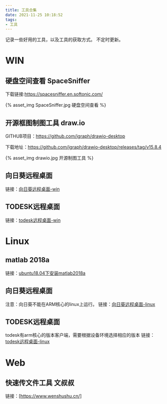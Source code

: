 ```yaml
---
title: 工具合集
date: 2021-11-25 10:18:52
tags:
- 工具
---
```


记录一些好用的工具，以及工具的获取方式。
不定时更新。
<!-- more -->

# WIN 
## 硬盘空间查看 SpaceSniffer
下载链接:https://spacesniffer.en.softonic.com/

{% asset_img SpaceSniffer.jpg 硬盘空间查看 %}


## 开源框图制图工具 draw.io
GITHUB项目：https://github.com/jgraph/drawio-desktop

下载地址：https://github.com/jgraph/drawio-desktop/releases/tag/v15.8.4

{% asset_img drawio.jpg 开源制图工具 %}


## 向日葵远程桌面
链接：[向日葵远程桌面-win](https://sunlogin.oray.com/download)


## TODESK远程桌面
链接：[todesk远程桌面-win](https://www.todesk.com/download.html)


# Linux
## matlab 2018a
链接：[ubuntu18.04下安装matlab2018a](https://blog.51cto.com/ajxiaocainiao/2307618)


## 向日葵远程桌面
注意：向日葵不能在ARM核心的linux上运行。
链接：[向日葵远程桌面-linux](https://sunlogin.oray.com/download)


## TODESK远程桌面
todesk有arm核心的版本客户端，需要根据设备环境选择相应的版本
链接：[todesk远程桌面-linux](https://www.todesk.com/linux.html)


# Web
## 快速传文件工具 文叔叔
链接：[https://www.wenshushu.cn/]

